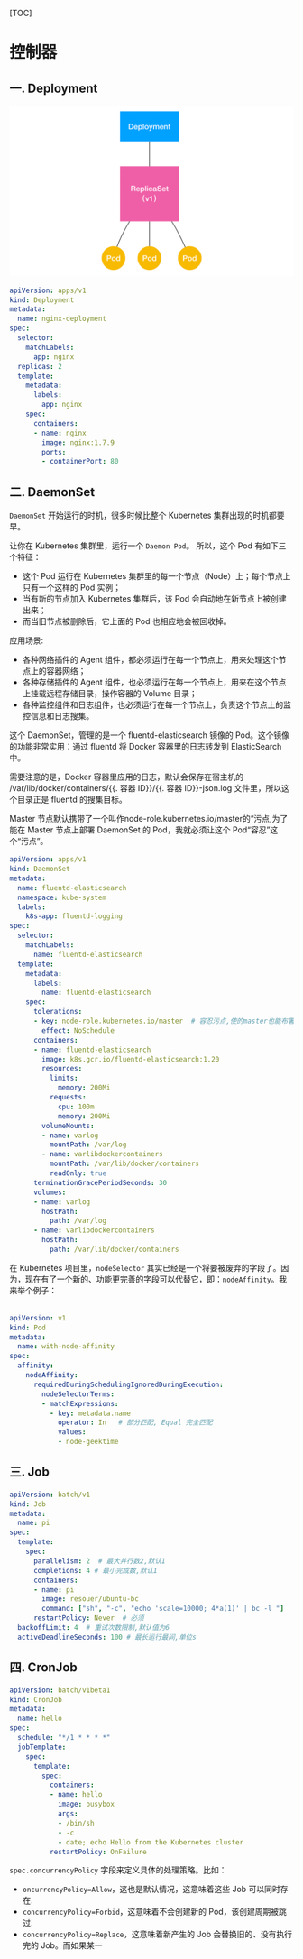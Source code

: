[TOC]

# 控制器

## 一. Deployment

![dp-rs](asserts/dp-rs.jpg)

```yaml
apiVersion: apps/v1
kind: Deployment
metadata:
  name: nginx-deployment
spec:
  selector:
    matchLabels:
      app: nginx
  replicas: 2
  template:
    metadata:
      labels:
        app: nginx
    spec:
      containers:
      - name: nginx
        image: nginx:1.7.9
        ports:
        - containerPort: 80
```

## 二. DaemonSet

`DaemonSet` 开始运行的时机，很多时候比整个 Kubernetes 集群出现的时机都要早。

让你在 Kubernetes 集群里，运行一个 `Daemon Pod`。 所以，这个 Pod 有如下三个特征：

- 这个 Pod 运行在 Kubernetes 集群里的每一个节点（Node）上；每个节点上只有一个这样的 Pod 实例；
- 当有新的节点加入 Kubernetes 集群后，该 Pod 会自动地在新节点上被创建出来；
- 而当旧节点被删除后，它上面的 Pod 也相应地会被回收掉。

应用场景:

- 各种网络插件的 Agent 组件，都必须运行在每一个节点上，用来处理这个节点上的容器网络；
- 各种存储插件的 Agent 组件，也必须运行在每一个节点上，用来在这个节点上挂载远程存储目录，操作容器的 Volume 目录；
- 各种监控组件和日志组件，也必须运行在每一个节点上，负责这个节点上的监控信息和日志搜集。

这个 DaemonSet，管理的是一个 fluentd-elasticsearch 镜像的 Pod。这个镜像的功能非常实用：通过 fluentd 将 Docker 容器里的日志转发到 ElasticSearch 中。

需要注意的是，Docker 容器里应用的日志，默认会保存在宿主机的 /var/lib/docker/containers/{{. 容器 ID}}/{{. 容器 ID}}-json.log 文件里，所以这个目录正是 fluentd 的搜集目标。

Master 节点默认携带了一个叫作node-role.kubernetes.io/master的“污点,为了能在 Master 节点上部署 DaemonSet 的 Pod，我就必须让这个 Pod“容忍”这个“污点”。

```yaml
apiVersion: apps/v1
kind: DaemonSet
metadata:
  name: fluentd-elasticsearch
  namespace: kube-system
  labels:
    k8s-app: fluentd-logging
spec:
  selector:
    matchLabels:
      name: fluentd-elasticsearch
  template:
    metadata:
      labels:
        name: fluentd-elasticsearch
    spec:
      tolerations:
      - key: node-role.kubernetes.io/master  # 容忍污点,使的master也能布署DaemonSet
        effect: NoSchedule
      containers:
      - name: fluentd-elasticsearch
        image: k8s.gcr.io/fluentd-elasticsearch:1.20
        resources:
          limits:
            memory: 200Mi
          requests:
            cpu: 100m
            memory: 200Mi
        volumeMounts:
        - name: varlog
          mountPath: /var/log
        - name: varlibdockercontainers
          mountPath: /var/lib/docker/containers
          readOnly: true
      terminationGracePeriodSeconds: 30
      volumes:
      - name: varlog
        hostPath:
          path: /var/log
      - name: varlibdockercontainers
        hostPath:
          path: /var/lib/docker/containers
```

在 Kubernetes 项目里，`nodeSelector` 其实已经是一个将要被废弃的字段了。因为，现在有了一个新的、功能更完善的字段可以代替它，即：`nodeAffinity`。我来举个例子：

```yaml

apiVersion: v1
kind: Pod
metadata:
  name: with-node-affinity
spec:
  affinity:
    nodeAffinity:
      requiredDuringSchedulingIgnoredDuringExecution:
        nodeSelectorTerms:
        - matchExpressions:
          - key: metadata.name
            operator: In   # 部分匹配, Equal 完全匹配
            values:
            - node-geektime
```

## 三. Job

```yaml
apiVersion: batch/v1
kind: Job
metadata:
  name: pi
spec:
  template:
    spec:
      parallelism: 2  # 最大并行数2,默认1
      completions: 4 # 最小完成数,默认1
      containers:
      - name: pi
        image: resouer/ubuntu-bc 
        command: ["sh", "-c", "echo 'scale=10000; 4*a(1)' | bc -l "]
      restartPolicy: Never  # 必须
  backoffLimit: 4  # 重试次数限制,默认值为6
  activeDeadlineSeconds: 100 # 最长运行最间,单位s
```

## 四. CronJob

```yaml
apiVersion: batch/v1beta1
kind: CronJob
metadata:
  name: hello
spec:
  schedule: "*/1 * * * *"
  jobTemplate:
    spec:
      template:
        spec:
          containers:
          - name: hello
            image: busybox
            args:
            - /bin/sh
            - -c
            - date; echo Hello from the Kubernetes cluster
          restartPolicy: OnFailure
```



`spec.concurrencyPolicy` 字段来定义具体的处理策略。比如：

- `oncurrencyPolicy=Allow`，这也是默认情况，这意味着这些 Job 可以同时存在.
- `concurrencyPolicy=Forbid`，这意味着不会创建新的 Pod，该创建周期被跳过.
- `concurrencyPolicy=Replace`，这意味着新产生的 Job 会替换旧的、没有执行完的 Job。而如果某一